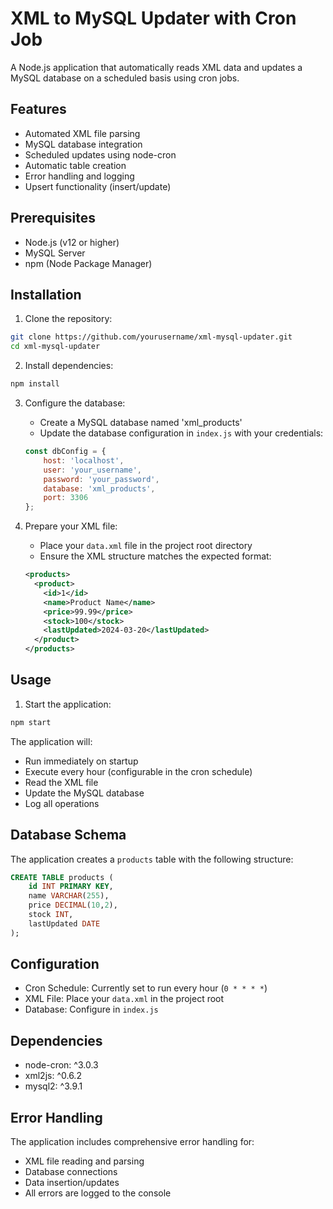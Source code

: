 # XML to MySQL Updater with Cron Job

A Node.js application that automatically reads XML data and updates a MySQL database on a scheduled basis using cron jobs.

## Features

- Automated XML file parsing
- MySQL database integration
- Scheduled updates using node-cron
- Automatic table creation
- Error handling and logging
- Upsert functionality (insert/update)

## Prerequisites

- Node.js (v12 or higher)
- MySQL Server
- npm (Node Package Manager)

## Installation

1. Clone the repository:
```bash
git clone https://github.com/yourusername/xml-mysql-updater.git
cd xml-mysql-updater
```

2. Install dependencies:
```bash
npm install
```

3. Configure the database:
   - Create a MySQL database named 'xml_products'
   - Update the database configuration in `index.js` with your credentials:
   ```javascript
   const dbConfig = {
       host: 'localhost',
       user: 'your_username',
       password: 'your_password',
       database: 'xml_products',
       port: 3306
   };
   ```

4. Prepare your XML file:
   - Place your `data.xml` file in the project root directory
   - Ensure the XML structure matches the expected format:
   ```xml
   <products>
     <product>
       <id>1</id>
       <name>Product Name</name>
       <price>99.99</price>
       <stock>100</stock>
       <lastUpdated>2024-03-20</lastUpdated>
     </product>
   </products>
   ```

## Usage

1. Start the application:
```bash
npm start
```

The application will:
- Run immediately on startup
- Execute every hour (configurable in the cron schedule)
- Read the XML file
- Update the MySQL database
- Log all operations

## Database Schema

The application creates a `products` table with the following structure:
```sql
CREATE TABLE products (
    id INT PRIMARY KEY,
    name VARCHAR(255),
    price DECIMAL(10,2),
    stock INT,
    lastUpdated DATE
);
```

## Configuration

- Cron Schedule: Currently set to run every hour (`0 * * * *`)
- XML File: Place your `data.xml` in the project root
- Database: Configure in `index.js`

## Dependencies

- node-cron: ^3.0.3
- xml2js: ^0.6.2
- mysql2: ^3.9.1

## Error Handling

The application includes comprehensive error handling for:
- XML file reading and parsing
- Database connections
- Data insertion/updates
- All errors are logged to the console
